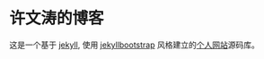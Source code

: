 # 许文涛的博客

这是一个基于 [jekyll](http://jekyllrb.com/), 使用 [jekyllbootstrap](http://jekyllbootstrap.com/) 风格建立的[个人网站](http://alvinhui.github.io)源码库。